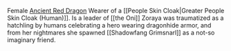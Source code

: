 Female [Ancient Red Dragon](https://2e.aonprd.com/Monsters.aspx?ID=138)
Wearer of a [[People Skin Cloak|Greater People Skin Cloak (Human)]]. Is a leader of [[the Oni]]
Zoraya was traumatized as a hatchling by humans celebrating a hero wearing dragonhide armor, and from her nightmares she spawned [[Shadowfang Grimsnarl]] as a not-so imaginary friend.